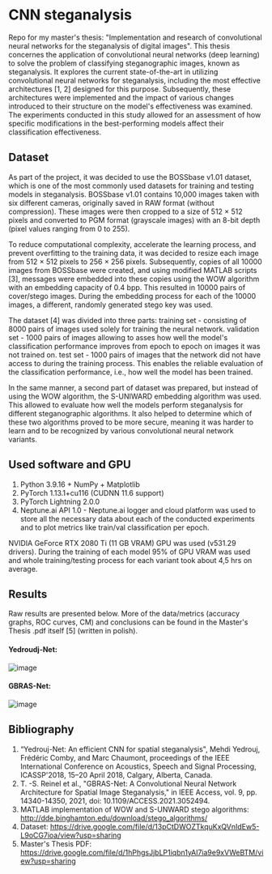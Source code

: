 
# CNN steganalysis

Repo for my master's thesis: "Implementation and research of convolutional neural networks for the steganalysis of digital images".
This thesis concernes the application of convolutional neural networks (deep learning) to solve the problem of classifying steganographic images, known as steganalysis. It explores the current state-of-the-art in utilizing convolutional neural networks for steganalysis, including the most effective architectures [1, 2] designed for this purpose. Subsequently, these architectures were implemented and the impact of various changes introduced to their structure on the model's effectiveness was examined. The experiments conducted in this study allowed for an assessment of how specific modifications in the best-performing models affect their classification effectiveness.

## Dataset

As part of the project, it was decided to use the BOSSbase v1.01 dataset, which is one of the most commonly used datasets for training and testing models in steganalysis. BOSSbase v1.01 contains 10,000 images taken with six different cameras, originally saved in RAW format (without compression). These images were then cropped to a size of 512 × 512 pixels and converted to PGM format (grayscale images) with an 8-bit depth (pixel values ranging from 0 to 255).

To reduce computational complexity, accelerate the learning process, and prevent overfitting to the training data, it was decided to resize each image from 512 × 512 pixels to 256 × 256 pixels. Subsequently, copies of all 10000 images from BOSSbase were created, and using modified MATLAB scripts [3], messages were embedded into these copies using the WOW algorithm with an embedding capacity of 0.4 bpp. This resulted in 10000 pairs of cover/stego images. During the embedding process for each of the 10000 images, a different, randomly generated stego key was used. 

The dataset [4] was divided into three parts:
training set - consisting of 8000 pairs of images used solely for training the neural network.
validation set - 1000 pairs of images allowing to asses how well the model's classification performance improves from epoch to epoch on images it was not trained on.
test set - 1000 pairs of images that the network did not have access to during the training process. This enables the reliable evaluation of the classification performance, i.e., how well the model has been trained.

In the same manner, a second part of dataset was prepared, but instead of using the WOW algorithm, the S-UNIWARD embedding algorithm was used. This allowed to evaluate how well the models perform steganalysis for different steganographic algorithms. It also helped to determine which of these two algorithms proved to be more secure, meaning it was harder to learn and to be recognized by various convolutional neural network variants.

## Used software and GPU

1. Python 3.9.16 + NumPy + Matplotlib
2. PyTorch 1.13.1+cu116 (CUDNN 11.6 support)
3. PyTorch Lightning 2.0.0
4. Neptune.ai API 1.0 - Neptune.ai logger and cloud platform was used to store all the necessary data about each of the conducted experiments and to plot metrics like train/val classification per epoch.

NVIDIA GeForce RTX 2080 Ti (11 GB VRAM) GPU was used (v531.29 drivers). During the training of each model 95% of GPU VRAM was used and whole training/testing process for each variant took about 4,5 hrs on average.

## Results

Raw results are presented below. More of the data/metrics (accuracy graphs, ROC curves, CM) and conclusions can be found in the Master's Thesis .pdf itself [5] (written in polish).

#### Yedroudj-Net:
![image](https://github.com/remmarty/CNN_steganalysis/assets/26029058/8e46790e-5a54-49ce-8741-62fe14981477)

#### GBRAS-Net:
![image](https://github.com/remmarty/CNN_steganalysis/assets/26029058/c6ea0dfc-a56a-4d79-8b5d-7943ba4604cc)

## Bibliography

1. “Yedrouj-Net: An efficient CNN for spatial steganalysis", Mehdi Yedrouj, Frédéric Comby, and Marc Chaumont, proceedings of the IEEE International Conference on Acoustics, Speech and Signal Processing, ICASSP'2018, 15–20 April 2018, Calgary, Alberta, Canada.
2. T. -S. Reinel et al., "GBRAS-Net: A Convolutional Neural Network Architecture for
Spatial Image Steganalysis," in IEEE Access, vol. 9, pp. 14340-14350, 2021, doi:
10.1109/ACCESS.2021.3052494.
3. MATLAB implementation of WOW and S-UNWARD stego algorithms: http://dde.binghamton.edu/download/stego_algorithms/
4. Dataset: https://drive.google.com/file/d/13pCtDWOZTkquKxQVnIdEw5-L9oCG7ioa/view?usp=sharing
5. Master's Thesis PDF: https://drive.google.com/file/d/1hPhgsJjbLP1iqbn1yAl7ia9e9xVWeBTM/view?usp=sharing
